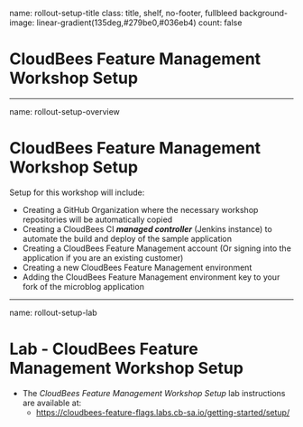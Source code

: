 name: rollout-setup-title
class: title, shelf, no-footer, fullbleed
background-image: linear-gradient(135deg,#279be0,#036eb4)
count: false

# CloudBees Feature Management<br>Workshop Setup

---
name: rollout-setup-overview
# CloudBees Feature Management Workshop Setup

Setup for this workshop will include:
* Creating a GitHub Organization where the necessary workshop repositories will be automatically copied
* Creating a CloudBees CI ***managed controller*** (Jenkins instance) to automate the build and deploy of the sample application
* Creating a CloudBees Feature Management  account (Or signing into the application if you are an existing customer)
* Creating a new CloudBees Feature Management environment
* Adding the CloudBees Feature Management environment key to your fork of the microblog application

---
name: rollout-setup-lab
# Lab - CloudBees Feature Management Workshop Setup

* The *CloudBees Feature Management Workshop Setup* lab instructions are available at:
  * https://cloudbees-feature-flags.labs.cb-sa.io/getting-started/setup/ 
